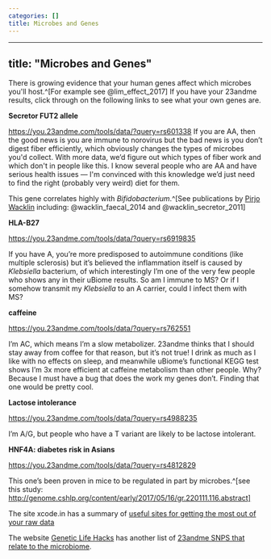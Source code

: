 ```yaml
---
categories: []
title: Microbes and Genes
---
```


---
title: "Microbes and Genes"
---


There is growing evidence that your human genes affect which microbes you'll host.^[For example see @lim_effect_2017]
If you have your 23andme results, click through on the following links to see what your own genes are.

**Secretor FUT2 allele**

https://you.23andme.com/tools/data/?query=rs601338
If you are AA, then the good news is you are immune to norovirus but the bad news is you don’t digest fiber efficiently, which obviously changes the types of microbes you'd collect. With more data, we’d figure out which types of fiber work and which don't in people like this.  I know several people who are AA and have serious health issues — I'm convinced with this knowledge we’d just need to find the right (probably very weird) diet for them.

This gene correlates highly with _Bifidobacterium_.^[See publications by [Pirjo Wacklin](http://journals.plos.org/plosone/article?id=10.1371/journal.pone.0094863) including:  @wacklin_faecal_2014 and  @wacklin_secretor_2011] 



**HLA-B27**

https://you.23andme.com/tools/data/?query=rs6919835

If you have A, you’re more predisposed to autoimmune conditions (like multiple sclerosis) but it’s believed the inflammation itself is caused by _Klebsiella_ bacterium, of which interestingly I’m one of the very few people who shows any in their uBiome results.  So am I immune to MS? Or if I somehow transmit my _Klebsiella_ to an A carrier, could I infect them with MS?



**caffeine**

https://you.23andme.com/tools/data/?query=rs762551

I’m AC, which means I’m a slow metabolizer.  23andme thinks that I should stay away from coffee for that reason, but it’s not true!  I drink as much as I like with no effects on sleep, and meanwhile uBiome’s functional KEGG test shows I’m 3x more efficient at caffeine metabolism than other people.  Why? Because I must have a bug that does the work my genes don’t.  Finding that one would be pretty cool.

**Lactose intolerance**

https://you.23andme.com/tools/data/?query=rs4988235


I’m A/G, but people who have a T variant are likely to be lactose intolerant.


**HNF4A: diabetes risk in Asians**

https://you.23andme.com/tools/data/?query=rs4812829


This one’s been proven in mice to be regulated in part by microbes.^[see this study: http://genome.cshlp.org/content/early/2017/05/16/gr.220111.116.abstract]


The site xcode.in has a summary of [useful sites for getting the most out of your raw data](https://www.xcode.in/dna-and-health/10-useful-sites-getting-23andme-ancestry-com-family-tree-dna-raw-data)

The website [Genetic Life Hacks](http://geneticlifehacks.com) has another list of [23andme SNPS that relate to the microbiome](http://www.geneticlifehacks.com/how-our-genes-shape-our-gut-microbiome-and-our-weight/).